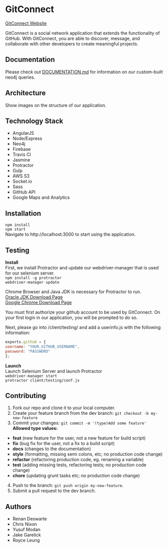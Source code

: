 # GitConnect
[GitConnect Website](http://gitconnect.me)  

GitConnect is a social network application that extends the functionality of GitHub. With GitConnect, you are able to discover, message, and collaborate with other developers to create meaningful projects.

## Documentation
Please check out [DOCUMENTATION.md](DOCUMENTATION.md) for information on our custom-built neo4j queries.

## Architecture 

Show images on the structure of our application.


## Technology Stack 

- AngularJS
- Node/Express
- Neo4j
- Firebase
- Travis CI
- Jasmine
- Protractor
- Gulp
- AWS S3
- Socket.io
- Sass
- GitHub API
- Google Maps and Analytics

## Installation 

`npm install`  
`npm start`  
Navigate to http://localhost:3000 to start using the application.


## Testing

__Install__  
First, we install Protractor and update our webdriver-manager that is used for our selenium server.    
`npm install -g protractor`  
`webdriver-manager update`

Chrome Browser and Java JDK is necessary for Protractor to run.  
[Oracle JDK Download Page](http://www.oracle.com/technetwork/java/javase/downloads/jdk8-downloads-2133151.html)  
[Google Chrome Download Page](https://www.google.com/chrome/)

You must first authorize your github account to be used by GitConnect. On your first login in our application, you will be prompted to do so.

Next, please go into /client/testing/ and add a userinfo.js with the following information:  
```javascript
exports.github = {  
username: "YOUR_GITHUB_USERNAME",  
password: "PASSWORD"  
};
```

__Launch__  
Launch Selenium Server and launch Protractor    
`webdriver-manager start`  
`protractor client/testing/conf.js`

## Contributing

1. Fork our repo and clone it to your local computer.
2. Create your feature branch from the dev branch: `git checkout -b my-new-feature`
3. Commit your changes: `git commit -m '(type)Add some feature'`  
  __Allowed type values:__
  - **feat** (new feature for the user, not a new feature for build script)
  - **fix** (bug fix for the user, not a fix to a build script)
  - **docs** (changes to the documentation)
  - **style** (formatting, missing semi colons, etc; no production code change)
  - **refactor** (refactoring production code, eg. renaming a variable)
  - **test** (adding missing tests, refactoring tests; no production code change)
  - **chore** (updating grunt tasks etc; no production code change)
4. Push to the branch: `git push origin my-new-feature`.  
5. Submit a pull request to the dev branch.

## Authors 
- Renan Deswarte
- Chris Nixon
- Yusuf Modan
- Jake Garelick
- Royce Leung